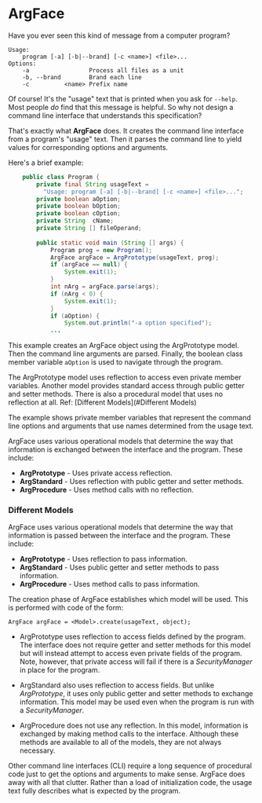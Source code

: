 
ArgFace
===
Have you ever seen this kind of message from a computer program?

    Usage:
        program [-a] [-b|--brand] [-c <name>] <file>...
    Options:
        -a                 Process all files as a unit
        -b, --brand		   Brand each line
        -c          <name> Prefix name

Of course!
It's the "usage" text that is printed when you ask for `--help`.
Most people *do* find that this message is helpful.
So why not design a command line interface that understands this specification?

That's exactly what **ArgFace** does.
It creates the command line interface from a program's "usage" text.
Then it parses the command line to yield values for corresponding options and arguments.

Here's a brief example:
```Java
    public class Program {
    	private final String usageText =
    	  "Usage: program [-a] [-b|--brand] [-c <name>] <file>...";
    	private boolean aOption;
    	private boolean bOption;
    	private boolean cOption;
    	private String  cName;
    	private String [] fileOperand;
    	
		public static void main (String [] args) {
      		Program prog = new Program();
      		ArgFace argFace = ArgPrototype(usageText, prog);
      		if (argFace == null) {
      			System.exit(1);
      		}
      		int nArg = argFace.parse(args);
      		if (nArg < 0) {
      			System.exit(1);
      		}
      		if (aOption) {
      			System.out.println("-a option specified");
			...
```

This example creates an ArgFace object using the ArgPrototype model.
Then the command line arguments are parsed.
Finally, the boolean class member variable `aOption` is used
to navigate through the program.

The ArgPrototype model uses reflection to access even private member variables.
Another model provides standard access through public getter and setter methods.
There is also a procedural model that uses no reflection at all.
Ref: [Different Models](#Different Models)

The example shows private member variables that represent the command line options
and arguments that use names determined from the usage text.

ArgFace uses various operational models that determine the way that information
is exchanged between the interface and the program.
These include:
* **ArgPrototype** - Uses private access reflection.
* **ArgStandard** - Uses reflection with public getter and setter methods.
* **ArgProcedure** - Uses method calls with no reflection.

### Different Models
ArgFace uses various operational models that determine the way that information is passed
between the interface and the program. These include:
* **ArgPrototype** - Uses reflection to pass information.
* **ArgStandard** - Uses public getter and setter methods to pass information.
* **ArgProcedure** - Uses method calls to pass information.

The creation phase of ArgFace establishes which model will be used.
This is performed with code of the form:

    ArgFace argFace = <Model>.create(usageText, object);

* ArgPrototype uses reflection to access fields defined by the program.
The interface does not require getter and setter methods for this model but will
instead attempt to access even private fields of the program. Note, however, that
private access will fail if there is a *SecurityManager* in place for the program.

* ArgStandard also uses reflection to access fields. But unlike *ArgPrototype*, it
uses only public getter and setter methods to exchange information. This model may
be used even when the program is run with a *SecurityManager*.

* ArgProcedure does not use any reflection. In this model, information is exchanged
by making method calls to the interface. Although these methods are available to all
of the models, they are not always necessary.

Other command line interfaces (CLI) require a long sequence of procedural code
just to get the options and arguments to make sense.
ArgFace does away with all that clutter.
Rather than a load of initialization code, the usage text fully describes what is expected by the program.

